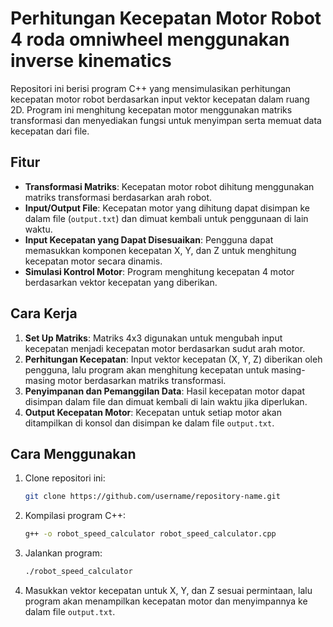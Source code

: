 # Perhitungan Kecepatan Motor Robot 4 roda omniwheel menggunakan inverse kinematics

Repositori ini berisi program C++ yang mensimulasikan perhitungan kecepatan motor robot berdasarkan input vektor kecepatan dalam ruang 2D. Program ini menghitung kecepatan motor menggunakan matriks transformasi dan menyediakan fungsi untuk menyimpan serta memuat data kecepatan dari file.

## Fitur

- **Transformasi Matriks**: Kecepatan motor robot dihitung menggunakan matriks transformasi berdasarkan arah robot.
- **Input/Output File**: Kecepatan motor yang dihitung dapat disimpan ke dalam file (`output.txt`) dan dimuat kembali untuk penggunaan di lain waktu.
- **Input Kecepatan yang Dapat Disesuaikan**: Pengguna dapat memasukkan komponen kecepatan X, Y, dan Z untuk menghitung kecepatan motor secara dinamis.
- **Simulasi Kontrol Motor**: Program menghitung kecepatan 4 motor berdasarkan vektor kecepatan yang diberikan.

## Cara Kerja

1. **Set Up Matriks**: Matriks 4x3 digunakan untuk mengubah input kecepatan menjadi kecepatan motor berdasarkan sudut arah motor.
2. **Perhitungan Kecepatan**: Input vektor kecepatan (X, Y, Z) diberikan oleh pengguna, lalu program akan menghitung kecepatan untuk masing-masing motor berdasarkan matriks transformasi.
3. **Penyimpanan dan Pemanggilan Data**: Hasil kecepatan motor dapat disimpan dalam file dan dimuat kembali di lain waktu jika diperlukan.
4. **Output Kecepatan Motor**: Kecepatan untuk setiap motor akan ditampilkan di konsol dan disimpan ke dalam file `output.txt`.

## Cara Menggunakan

1. Clone repositori ini:
    ```bash
    git clone https://github.com/username/repository-name.git
    ```
2. Kompilasi program C++:
    ```bash
    g++ -o robot_speed_calculator robot_speed_calculator.cpp
    ```
3. Jalankan program:
    ```bash
    ./robot_speed_calculator
    ```
4. Masukkan vektor kecepatan untuk X, Y, dan Z sesuai permintaan, lalu program akan menampilkan kecepatan motor dan menyimpannya ke dalam file `output.txt`.
